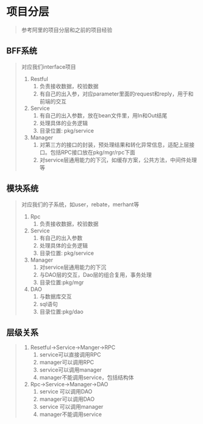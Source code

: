 # 项目分层

> 参考阿里的项目分层和之前的项目经验

## BFF系统

> 对应我们interface项目
>
> 1. Restful
>    1. 负责接收数据，校验数据
>    2. 有自己的出入参，对应parameter里面的request和reply，用于和前端的交互
> 2. Service
>    1. 有自己的出入参数，放在bean文件里，用In和Out结尾
>    2. 处理具体的业务逻辑
>    3. 目录位置: pkg/service 
> 3. Manager
>    1. 对第三方的接口的封装，预处理结果和转化异常信息，适配上层接口。包括RPC接口放在pkg/mgr/rpc下面
>    2. 对service层通用能力的下沉，如缓存方案，公共方法，中间件处理等

## 模块系统

> 对应我们的子系统，如user，rebate，merhant等
>
> 1. Rpc
>    1. 负责接收数据，校验数据
> 2. Service
>    1. 有自己的出入参数
>    2. 处理具体的业务逻辑
>    3. 目录位置: pkg/service
> 3. Manager
>    1. 对service层通用能力的下沉
>    2. 与DAO层的交互，Dao层的组合复用，事务处理
>    3. 目录位置:pkg/mgr
> 4. DAO
>    1. 与数据库交互
>    2. sql语句
>    3. 目录位置:pkg/dao

## 层级关系

> 1. Resetful-&gt;Service-&gt;Manger-&gt;RPC
>    1. service可以直接调用RPC
>    2. manager可以调用RPC
>    3. service可以调用manager
>    4. manager不能调用service，包括结构体
> 2. Rpc-&gt;Service-&gt;Manager-&gt;DAO
>    1. service 可以调用DAO
>    2. manager可以调用DAO
>    3. service 可以调用manager
>    4. manager不能调用service



